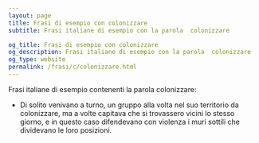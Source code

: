 ```yaml
---
layout: page
title: Frasi di esempio con colonizzare 
subtitle: Frasi italiane di esempio con la parola  colonizzare

og_title: Frasi di esempio con colonizzare 
og_description: Frasi italiane di esempio con la parola  colonizzare
og_type: website
permalink: /frasi/c/colonizzare.html
---
```


Frasi italiane di esempio contenenti la parola colonizzare:


- Di solito venivano a turno, un gruppo alla volta nel suo territorio da colonizzare, ma a volte capitava che si trovassero vicini lo stesso giorno, e in questo caso difendevano con violenza i muri sottili che dividevano le loro posizioni.
